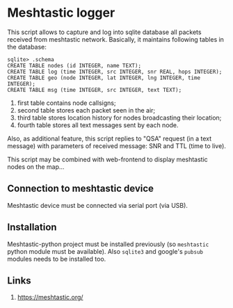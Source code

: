 
# Meshtastic logger

This script allows to capture and log into sqlite database all packets
received from meshtastic network. Basically, it maintains following
tables in the database:

```
sqlite> .schema
CREATE TABLE nodes (id INTEGER, name TEXT);
CREATE TABLE log (time INTEGER, src INTEGER, snr REAL, hops INTEGER);
CREATE TABLE geo (node INTEGER, lat INTEGER, lng INTEGER, time INTEGER);
CREATE TABLE msg (time INTEGER, src INTEGER, text TEXT);
```

  1. first table contains node callsigns;
  2. second table stores each packet seen in the air;
  3. third table stores location history for nodes broadcasting their location;
  4. fourth table stores all text messages sent by each node.

Also, as additional feature, this script replies to "QSA" request (in a text
message) with parameters of received message: SNR and TTL (time to live).

This script may be combined with web-frontend to display meshtastic nodes
on the map...

## Connection to meshtastic device

Meshtastic device must be connected via serial port (via USB).

## Installation

Meshtastic-python project must be installed previously (so `meshtastic` python module must be available).
Also `sqlite3` and google's `pubsub` modules needs to be installed too.

## Links

1. https://meshtastic.org/

